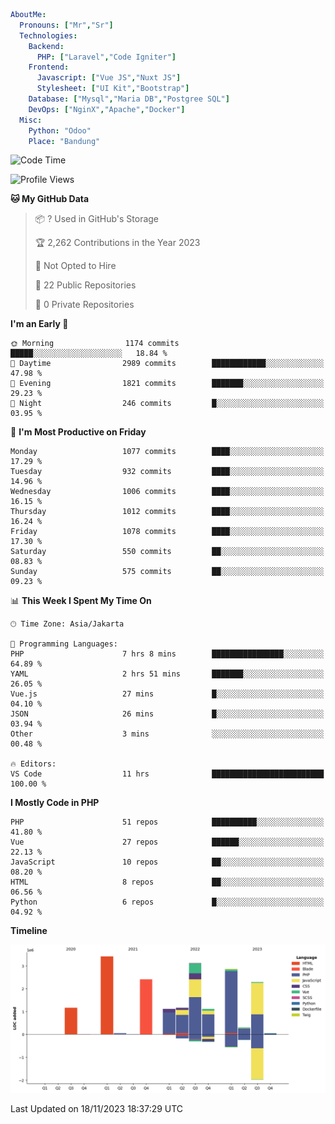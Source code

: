 ```yaml
AboutMe:
  Pronouns: ["Mr","Sr"]
  Technologies:
    Backend:
      PHP: ["Laravel","Code Igniter"]
    Frontend:
      Javascript: ["Vue JS","Nuxt JS"]
      Stylesheet: ["UI Kit","Bootstrap"]
    Database: ["Mysql","Maria DB","Postgree SQL"]
    DevOps: ["NginX","Apache","Docker"]
  Misc:
    Python: "Odoo"
    Place: "Bandung"
```

<!--START_SECTION:waka-->
![Code Time](http://img.shields.io/badge/Code%20Time-826%20hrs-blue)

![Profile Views](http://img.shields.io/badge/Profile%20Views-4-blue)

**🐱 My GitHub Data** 

> 📦 ? Used in GitHub's Storage 
 > 
> 🏆 2,262 Contributions in the Year 2023
 > 
> 🚫 Not Opted to Hire
 > 
> 📜 22 Public Repositories 
 > 
> 🔑 0 Private Repositories 
 > 
**I'm an Early 🐤** 

```text
🌞 Morning                1174 commits        █████░░░░░░░░░░░░░░░░░░░░   18.84 % 
🌆 Daytime                2989 commits        ████████████░░░░░░░░░░░░░   47.98 % 
🌃 Evening                1821 commits        ███████░░░░░░░░░░░░░░░░░░   29.23 % 
🌙 Night                  246 commits         █░░░░░░░░░░░░░░░░░░░░░░░░   03.95 % 
```
📅 **I'm Most Productive on Friday** 

```text
Monday                   1077 commits        ████░░░░░░░░░░░░░░░░░░░░░   17.29 % 
Tuesday                  932 commits         ████░░░░░░░░░░░░░░░░░░░░░   14.96 % 
Wednesday                1006 commits        ████░░░░░░░░░░░░░░░░░░░░░   16.15 % 
Thursday                 1012 commits        ████░░░░░░░░░░░░░░░░░░░░░   16.24 % 
Friday                   1078 commits        ████░░░░░░░░░░░░░░░░░░░░░   17.30 % 
Saturday                 550 commits         ██░░░░░░░░░░░░░░░░░░░░░░░   08.83 % 
Sunday                   575 commits         ██░░░░░░░░░░░░░░░░░░░░░░░   09.23 % 
```


📊 **This Week I Spent My Time On** 

```text
🕑︎ Time Zone: Asia/Jakarta

💬 Programming Languages: 
PHP                      7 hrs 8 mins        ████████████████░░░░░░░░░   64.89 % 
YAML                     2 hrs 51 mins       ███████░░░░░░░░░░░░░░░░░░   26.05 % 
Vue.js                   27 mins             █░░░░░░░░░░░░░░░░░░░░░░░░   04.10 % 
JSON                     26 mins             █░░░░░░░░░░░░░░░░░░░░░░░░   03.94 % 
Other                    3 mins              ░░░░░░░░░░░░░░░░░░░░░░░░░   00.48 % 

🔥 Editors: 
VS Code                  11 hrs              █████████████████████████   100.00 % 
```

**I Mostly Code in PHP** 

```text
PHP                      51 repos            ██████████░░░░░░░░░░░░░░░   41.80 % 
Vue                      27 repos            ██████░░░░░░░░░░░░░░░░░░░   22.13 % 
JavaScript               10 repos            ██░░░░░░░░░░░░░░░░░░░░░░░   08.20 % 
HTML                     8 repos             ██░░░░░░░░░░░░░░░░░░░░░░░   06.56 % 
Python                   6 repos             █░░░░░░░░░░░░░░░░░░░░░░░░   04.92 % 
```



**Timeline**

![Lines of Code chart](https://raw.githubusercontent.com/vheins/vheins/main/assets/bar_graph.png)


 Last Updated on 18/11/2023 18:37:29 UTC
<!--END_SECTION:waka-->
